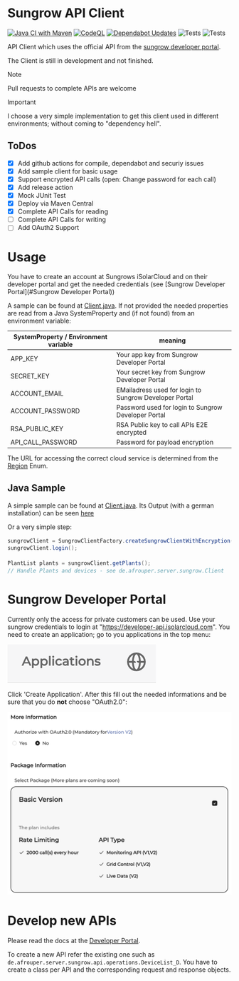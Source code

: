 # Sungrow API Client

[![Java CI with Maven](https://github.com/Afrouper/sungrow-api-client/actions/workflows/maven.yml/badge.svg)](https://github.com/Afrouper/sungrow-api-client/actions/workflows/maven.yml)
[![CodeQL](https://github.com/Afrouper/sungrow-api-client/actions/workflows/github-code-scanning/codeql/badge.svg)](https://github.com/Afrouper/sungrow-api-client/actions/workflows/github-code-scanning/codeql)
[![Dependabot Updates](https://github.com/Afrouper/sungrow-api-client/actions/workflows/dependabot/dependabot-updates/badge.svg)](https://github.com/Afrouper/sungrow-api-client/actions/workflows/dependabot/dependabot-updates)
![Tests](https://img.shields.io/endpoint?label=Tests&url=https://gist.githubusercontent.com/Afrouper/4b8ce8c93b2a3a92b777d51914cb1e6b/raw/9352822e575e3f75afef51f26f1b5e9125c526dc/sungrow-api-client-junit-tests.json)
![Tests](https://img.shields.io/endpoint?label=Test%20Coverage&url=https://gist.githubusercontent.com/Afrouper/4b8ce8c93b2a3a92b777d51914cb1e6b/raw/cb93d70bb0200fe0aa820ea4231f625bb71d5c65/sungrow-api-client-jacoco-coverage.json)

API Client which uses the official API from the [sungrow developer portal](https://developer-api.isolarcloud.com/).

The Client is still in development and not finished.

> [!NOTE]
> Pull requests to complete APIs are welcome 

> [!IMPORTANT]
> I choose a very simple implementation to get this client used in different environments; without coming to "dependency hell".

## ToDos
- [x] Add github actions for compile, dependabot and securiy issues
- [x] Add sample client for basic usage
- [x] Support encrypted API calls (open: Change password for each call)
- [x] Add release action
- [x] Mock JUnit Test
- [x] Deploy via Maven Central
- [x] Complete API Calls for reading
- [ ] Complete API Calls for writing
- [ ] Add OAuth2 Support

# Usage
You have to create an account at Sungrows iSolarCloud and on their developer portal and get the needed
credentials (see [Sungrow Developer Portal](#Sungrow Developer Portal))

A sample can be found at [Client.java](src/test/java/de/afrouper/server/sungrow/Client.java). If not provided the needed properties are read from
a Java SystemProperty and (if not found) from an environment variable:

| SystemProperty / Environment variable | meaning                                                |
|---------------------------------------|--------------------------------------------------------|
| APP_KEY                               | Your app key from Sungrow Developer Portal             |
| SECRET_KEY                            | Your secret key from Sungrow Developer Portal          |
| ACCOUNT_EMAIL                         | EMailadress used for login to Sungrow Developer Portal |
| ACCOUNT_PASSWORD                      | Password used for login to Sungrow Developer Portal    |
| RSA_PUBLIC_KEY                        | RSA Public key to call APIs E2E encrypted              |
| API_CALL_PASSWORD                     | Password for payload encryption                        |

The URL for accessing the correct cloud service is determined from the [Region](../src/main/java/de/afrouper/server/sungrow/api/SungrowClientFactory.java) Enum. 

## Java Sample

A simple sample can be found at [Client.java](src/test/java/de/afrouper/server/sungrow/Client.java).
Its Output (with a german installation) can be seen [here](docs/Output.MD)

Or a very simple step:
```java
sungrowClient = SungrowClientFactory.createSungrowClientWithEncryption(SungrowClientFactory.Region.EUROPE);
sungrowClient.login();

PlantList plants = sungrowClient.getPlants();
// Handle Plants and devices - see de.afrouper.server.sungrow.Client
```

# Sungrow Developer Portal

Currently only the access for private customers can be used.
Use your sungrow credentials to login at "https://developer-api.isolarcloud.com".
You need to create an application; go to you applications in the top menu:

![Applications](img/applicationMenu.png)

Click 'Create Application'. After this fill out the needed informations and be sure that you
do **not** choose "OAuth2.0": 

![Authorization](img/authorization.png)

# Develop new APIs
Please read the docs at the [Developer Portal](https://developer-api.isolarcloud.com/#/document/md?id=10942&project_id=2&version=V1).

To create a new API refer the existing one such as `de.afrouper.server.sungrow.api.operations.DeviceList_D`.
You have to create a class per API and the corresponding request and response objects.